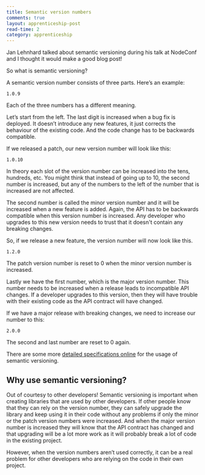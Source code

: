 ```yaml
---
title: Semantic version numbers
comments: true
layout: apprenticeship-post
read-time: 2
category: apprenticeship
---
```


Jan Lehnhard talked about semantic versioning during his talk at NodeConf and I thought it would make a good blog post!

<!--break-->

So what is semantic versioning?

A semantic version number consists of three parts. Here’s an example:

`1.0.9`

Each of the three numbers has a different meaning.

Let’s start from the left. The last digit is increased when a bug fix is deployed. It doesn’t introduce any new features, it just corrects the behaviour of the existing code. And the code change has to be backwards compatible. 

If we released a patch, our new version number will look like this:

`1.0.10`

In theory each slot of the version number can be increased into the tens, hundreds, etc. You might think that instead of going up to 10, the second number is increased, but any of the numbers to the left of the number that is increased are not affected. 

The second number is called the minor version number and it will be increased when a new feature is added. Again, the API has to be backwards compatible when this version number is increased. Any developer who upgrades to this new version needs to trust that it doesn't contain any breaking changes.

So, if we release a new feature, the version number will now look like this.

`1.2.0`

The patch version number is reset to 0 when the minor version number is increased.

Lastly we have the first number, which is the major version number. This number needs to be increased when a release leads to incompatible API changes. If a developer upgrades to this version, then they will have trouble with their existing code as the API contract will have changed. 

If we have a major release with breaking changes, we need to increase our number to this:

`2.0.0`

The second and last number are reset to 0 again.

There are some more [detailed specifications online](http://semver.org/) for the usage of semantic versioning.

## Why use semantic versioning?

Out of courtesy to other developers! Semantic versioning is important when creating libraries that are used by other developers. If other people know that they can rely on the version number, they can safely upgrade the library and keep using it in their code without any problems if only the minor or the patch version numbers were increased. And when the major version number is increased they will know that the API contract has changed and that upgrading will be a lot more work as it will probably break a lot of code in the existing project.

However, when the version numbers aren’t used correctly, it can be a real problem for other developers who are relying on the code in their own project.